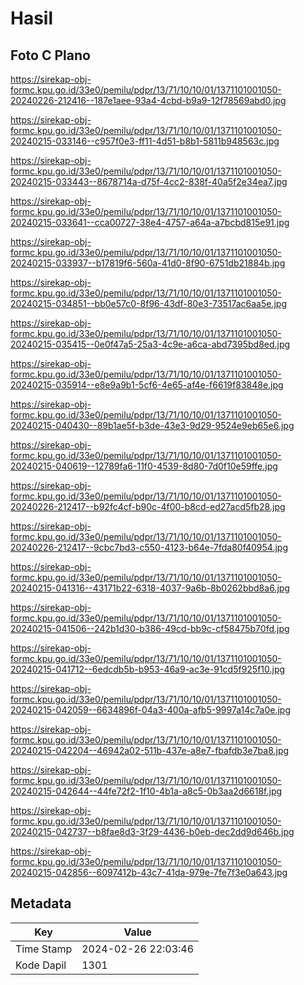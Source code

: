 # Hasil

## Foto C Plano

https://sirekap-obj-formc.kpu.go.id/33e0/pemilu/pdpr/13/71/10/10/01/1371101001050-20240226-212416--187e1aee-93a4-4cbd-b9a9-12f78569abd0.jpg

https://sirekap-obj-formc.kpu.go.id/33e0/pemilu/pdpr/13/71/10/10/01/1371101001050-20240215-033146--c957f0e3-ff11-4d51-b8b1-5811b948563c.jpg

https://sirekap-obj-formc.kpu.go.id/33e0/pemilu/pdpr/13/71/10/10/01/1371101001050-20240215-033443--8678714a-d75f-4cc2-838f-40a5f2e34ea7.jpg

https://sirekap-obj-formc.kpu.go.id/33e0/pemilu/pdpr/13/71/10/10/01/1371101001050-20240215-033641--cca00727-38e4-4757-a64a-a7bcbd815e91.jpg

https://sirekap-obj-formc.kpu.go.id/33e0/pemilu/pdpr/13/71/10/10/01/1371101001050-20240215-033937--b17819f6-560a-41d0-8f90-6751db21884b.jpg

https://sirekap-obj-formc.kpu.go.id/33e0/pemilu/pdpr/13/71/10/10/01/1371101001050-20240215-034851--bb0e57c0-8f96-43df-80e3-73517ac6aa5e.jpg

https://sirekap-obj-formc.kpu.go.id/33e0/pemilu/pdpr/13/71/10/10/01/1371101001050-20240215-035415--0e0f47a5-25a3-4c9e-a6ca-abd7395bd8ed.jpg

https://sirekap-obj-formc.kpu.go.id/33e0/pemilu/pdpr/13/71/10/10/01/1371101001050-20240215-035914--e8e9a9b1-5cf6-4e65-af4e-f6619f83848e.jpg

https://sirekap-obj-formc.kpu.go.id/33e0/pemilu/pdpr/13/71/10/10/01/1371101001050-20240215-040430--89b1ae5f-b3de-43e3-9d29-9524e9eb65e6.jpg

https://sirekap-obj-formc.kpu.go.id/33e0/pemilu/pdpr/13/71/10/10/01/1371101001050-20240215-040619--12789fa6-11f0-4539-8d80-7d0f10e59ffe.jpg

https://sirekap-obj-formc.kpu.go.id/33e0/pemilu/pdpr/13/71/10/10/01/1371101001050-20240226-212417--b92fc4cf-b90c-4f00-b8cd-ed27acd5fb28.jpg

https://sirekap-obj-formc.kpu.go.id/33e0/pemilu/pdpr/13/71/10/10/01/1371101001050-20240226-212417--9cbc7bd3-c550-4123-b64e-7fda80f40954.jpg

https://sirekap-obj-formc.kpu.go.id/33e0/pemilu/pdpr/13/71/10/10/01/1371101001050-20240215-041316--43171b22-6318-4037-9a6b-8b0262bbd8a6.jpg

https://sirekap-obj-formc.kpu.go.id/33e0/pemilu/pdpr/13/71/10/10/01/1371101001050-20240215-041506--242b1d30-b386-49cd-bb9c-cf58475b70fd.jpg

https://sirekap-obj-formc.kpu.go.id/33e0/pemilu/pdpr/13/71/10/10/01/1371101001050-20240215-041712--6edcdb5b-b953-46a9-ac3e-91cd5f925f10.jpg

https://sirekap-obj-formc.kpu.go.id/33e0/pemilu/pdpr/13/71/10/10/01/1371101001050-20240215-042059--6634896f-04a3-400a-afb5-9997a14c7a0e.jpg

https://sirekap-obj-formc.kpu.go.id/33e0/pemilu/pdpr/13/71/10/10/01/1371101001050-20240215-042204--46942a02-511b-437e-a8e7-fbafdb3e7ba8.jpg

https://sirekap-obj-formc.kpu.go.id/33e0/pemilu/pdpr/13/71/10/10/01/1371101001050-20240215-042644--44fe72f2-1f10-4b1a-a8c5-0b3aa2d6618f.jpg

https://sirekap-obj-formc.kpu.go.id/33e0/pemilu/pdpr/13/71/10/10/01/1371101001050-20240215-042737--b8fae8d3-3f29-4436-b0eb-dec2dd9d646b.jpg

https://sirekap-obj-formc.kpu.go.id/33e0/pemilu/pdpr/13/71/10/10/01/1371101001050-20240215-042856--6097412b-43c7-41da-979e-7fe7f3e0a643.jpg


## Metadata

| Key        | Value               |
| ---------- | ------------------- |
| Time Stamp | 2024-02-26 22:03:46 |
| Kode Dapil | 1301                |



